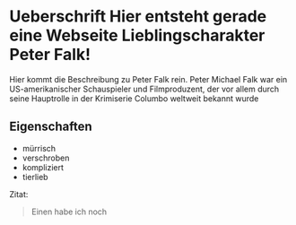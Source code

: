 # Ueberschrift Hier entsteht gerade eine Webseite Lieblingscharakter Peter Falk!
Hier kommt die Beschreibung zu Peter Falk rein.
Peter Michael Falk war ein US-amerikanischer Schauspieler und Filmproduzent, der vor allem durch seine Hauptrolle in der Krimiserie Columbo weltweit bekannt wurde
## Eigenschaften
* mürrisch
* verschroben
* kompliziert
* tierlieb

Zitat:
> Einen habe ich noch
